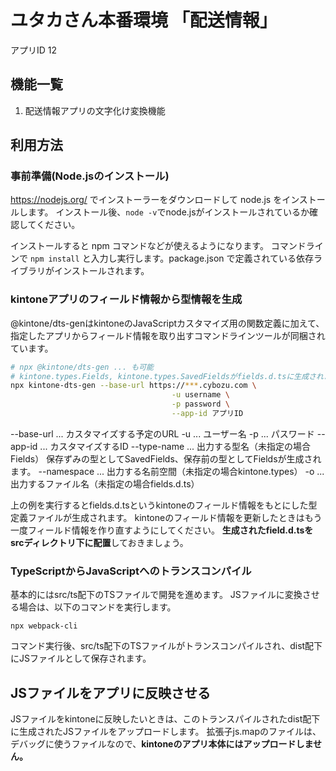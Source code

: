 # ユタカさん本番環境 「配送情報」
アプリID 12

## 機能一覧
1. 配送情報アプリの文字化け変換機能

## 利用方法
### 事前準備(Node.jsのインストール)
https://nodejs.org/ でインストーラーをダウンロードして node.js をインストールします。
インストール後、``node -v``でnode.jsがインストールされているか確認してください。

インストールすると npm コマンドなどが使えるようになります。
コマンドラインで ``npm install`` と入力し実行します。package.json で定義されている依存ライブラリがインストールされます。

### kintoneアプリのフィールド情報から型情報を生成
@kintone/dts-genはkintoneのJavaScriptカスタマイズ用の関数定義に加えて、指定したアプリからフィールド情報を取り出すコマンドラインツールが同梱されています。
```bash
# npx @kintone/dts-gen ... も可能
# kintone.types.Fields, kintone.types.SavedFieldsがfields.d.tsに生成されます
npx kintone-dts-gen --base-url https://***.cybozu.com \
                                    -u username \
                                    -p password \
                                    --app-id アプリID
```
--base-url ... カスタマイズする予定のURL
-u ... ユーザー名
-p ... パスワード
--app-id ... カスタマイズするID
--type-name ... 出力する型名（未指定の場合Fields）
保存ずみの型としてSavedFields、保存前の型としてFieldsが生成されます。
--namespace ... 出力する名前空間（未指定の場合kintone.types）
-o ... 出力するファイル名（未指定の場合fields.d.ts）

上の例を実行するとfields.d.tsというkintoneのフィールド情報をもとにした型定義ファイルが生成されます。
kintoneのフィールド情報を更新したときはもう一度フィールド情報を作り直すようにしてください。
**生成されたfield.d.tsをsrcディレクトリ下に配置**しておきましょう。

### TypeScriptからJavaScriptへのトランスコンパイル
基本的にはsrc/ts配下のTSファイルで開発を進めます。
JSファイルに変換させる場合は、以下のコマンドを実行します。
```
npx webpack-cli
```
コマンド実行後、src/ts配下のTSファイルがトランスコンパイルされ、dist配下にJSファイルとして保存されます。


## JSファイルをアプリに反映させる
 JSファイルをkintoneに反映したいときは、このトランスパイルされたdist配下に生成されたJSファイルをアップロードします。
 拡張子js.mapのファイルは、デバッグに使うファイルなので、**kintoneのアプリ本体にはアップロードしません。**

